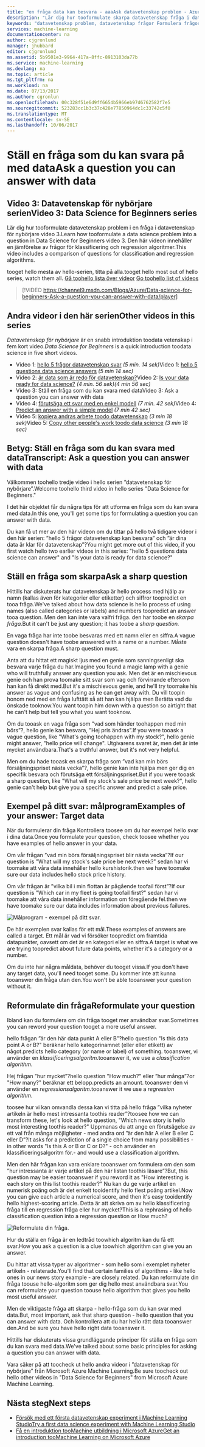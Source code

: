 ```yaml
---
title: "en fråga data kan besvara - aaaAsk datavetenskap problem - Azure Machine Learning | Microsoft Docs"
description: "Lär dig hur tooformulate skarpa datavetenskap fråga i datavetenskap för nybörjare video 3. Innehåller en jämförelse av klassificering och regression frågor."
keywords: "datavetenskap problem, datavetenskap frågor Formulera frågor, regression frågor, klassificering, frågor, skarpa fråga"
services: machine-learning
documentationcenter: na
author: cjgronlund
manager: jhubbard
editor: cjgronlund
ms.assetid: 5b9501e3-9964-417a-8ffc-8913103da77b
ms.service: machine-learning
ms.devlang: na
ms.topic: article
ms.tgt_pltfrm: na
ms.workload: na
ms.date: 07/13/2017
ms.author: cgronlun
ms.openlocfilehash: 00c328f51e6d9ff6654b5966eb97d6762582f7e5
ms.sourcegitcommit: 523283cc1b3c37c428e77850964dc1c33742c5f0
ms.translationtype: MT
ms.contentlocale: sv-SE
ms.lasthandoff: 10/06/2017
---
```

# <a name="ask-a-question-you-can-answer-with-data"></a><span data-ttu-id="17f0f-105">Ställ en fråga som du kan svara på med data</span><span class="sxs-lookup"><span data-stu-id="17f0f-105">Ask a question you can answer with data</span></span>
## <a name="video-3-data-science-for-beginners-series"></a><span data-ttu-id="17f0f-106">Video 3: Datavetenskap för nybörjare serien</span><span class="sxs-lookup"><span data-stu-id="17f0f-106">Video 3: Data Science for Beginners series</span></span>
<span data-ttu-id="17f0f-107">Lär dig hur tooformulate datavetenskap problem i en fråga i datavetenskap för nybörjare video 3.</span><span class="sxs-lookup"><span data-stu-id="17f0f-107">Learn how tooformulate a data science problem into a question in Data Science for Beginners video 3.</span></span> <span data-ttu-id="17f0f-108">Den här videon innehåller en jämförelse av frågor för klassificering och regression algoritmer.</span><span class="sxs-lookup"><span data-stu-id="17f0f-108">This video includes a comparison of questions for classification and regression algorithms.</span></span>

<span data-ttu-id="17f0f-109">tooget hello mesta av hello-serien, titta på alla.</span><span class="sxs-lookup"><span data-stu-id="17f0f-109">tooget hello most out of hello series, watch them all.</span></span> <span data-ttu-id="17f0f-110">[Gå toohello lista över videor](#other-videos-in-this-series)
</span><span class="sxs-lookup"><span data-stu-id="17f0f-110">[Go toohello list of videos](#other-videos-in-this-series)
</span></span><br>

> [!VIDEO https://channel9.msdn.com/Blogs/Azure/Data-science-for-beginners-Ask-a-question-you-can-answer-with-data/player]
>
>

## <a name="other-videos-in-this-series"></a><span data-ttu-id="17f0f-111">Andra videor i den här serien</span><span class="sxs-lookup"><span data-stu-id="17f0f-111">Other videos in this series</span></span>
<span data-ttu-id="17f0f-112">*Datavetenskap för nybörjare* är en snabb introduktion toodata vetenskap i fem kort video.</span><span class="sxs-lookup"><span data-stu-id="17f0f-112">*Data Science for Beginners* is a quick introduction toodata science in five short videos.</span></span>

* <span data-ttu-id="17f0f-113">Video 1: [hello 5 frågor datavetenskap svar](machine-learning-data-science-for-beginners-the-5-questions-data-science-answers.md) *(5 min. 14 sek)*</span><span class="sxs-lookup"><span data-stu-id="17f0f-113">Video 1: [hello 5 questions data science answers](machine-learning-data-science-for-beginners-the-5-questions-data-science-answers.md) *(5 min 14 sec)*</span></span>
* <span data-ttu-id="17f0f-114">Video 2: [är data som är redo för datavetenskap?](machine-learning-data-science-for-beginners-is-your-data-ready-for-data-science.md)</span><span class="sxs-lookup"><span data-stu-id="17f0f-114">Video 2: [Is your data ready for data science?](machine-learning-data-science-for-beginners-is-your-data-ready-for-data-science.md)</span></span> <span data-ttu-id="17f0f-115">*(4 min. 56 sek)*</span><span class="sxs-lookup"><span data-stu-id="17f0f-115">*(4 min 56 sec)*</span></span>
* <span data-ttu-id="17f0f-116">Video 3: Ställ en fråga som du kan svara med data</span><span class="sxs-lookup"><span data-stu-id="17f0f-116">Video 3: Ask a question you can answer with data</span></span>
* <span data-ttu-id="17f0f-117">Video 4: [förutsäga ett svar med en enkel modell](machine-learning-data-science-for-beginners-predict-an-answer-with-a-simple-model.md) *(7 min. 42 sek)*</span><span class="sxs-lookup"><span data-stu-id="17f0f-117">Video 4: [Predict an answer with a simple model](machine-learning-data-science-for-beginners-predict-an-answer-with-a-simple-model.md) *(7 min 42 sec)*</span></span>
* <span data-ttu-id="17f0f-118">Video 5: [kopiera andras arbete toodo datavetenskap](machine-learning-data-science-for-beginners-copy-other-peoples-work-to-do-data-science.md) *(3 min 18 sek)*</span><span class="sxs-lookup"><span data-stu-id="17f0f-118">Video 5: [Copy other people's work toodo data science](machine-learning-data-science-for-beginners-copy-other-peoples-work-to-do-data-science.md) *(3 min 18 sec)*</span></span>

## <a name="transcript-ask-a-question-you-can-answer-with-data"></a><span data-ttu-id="17f0f-119">Betyg: Ställ en fråga som du kan svara med data</span><span class="sxs-lookup"><span data-stu-id="17f0f-119">Transcript: Ask a question you can answer with data</span></span>
<span data-ttu-id="17f0f-120">Välkommen toohello tredje video i hello serien ”datavetenskap för nybörjare”.</span><span class="sxs-lookup"><span data-stu-id="17f0f-120">Welcome toohello third video in hello series "Data Science for Beginners."</span></span>  

<span data-ttu-id="17f0f-121">I det här objektet får du några tips för att utforma en fråga som du kan svara med data.</span><span class="sxs-lookup"><span data-stu-id="17f0f-121">In this one, you'll get some tips for formulating a question you can answer with data.</span></span>

<span data-ttu-id="17f0f-122">Du kan få ut mer av den här videon om du tittar på hello två tidigare videor i den här serien: ”hello 5 frågor datavetenskap kan besvara” och ”är dina data är klar för datavetenskap”?</span><span class="sxs-lookup"><span data-stu-id="17f0f-122">You might get more out of this video, if you first watch hello two earlier videos in this series: "hello 5 questions data science can answer" and "Is your data is ready for data science?"</span></span>

## <a name="ask-a-sharp-question"></a><span data-ttu-id="17f0f-123">Ställ en fråga som skarpa</span><span class="sxs-lookup"><span data-stu-id="17f0f-123">Ask a sharp question</span></span>
<span data-ttu-id="17f0f-124">Hittills har diskuterats hur datavetenskap är hello process med hjälp av namn (kallas även för kategorier eller etiketter) och siffror toopredict en tooa fråga.</span><span class="sxs-lookup"><span data-stu-id="17f0f-124">We've talked about how data science is hello process of using names (also called categories or labels) and numbers toopredict an answer tooa question.</span></span> <span data-ttu-id="17f0f-125">Men den kan inte vara valfri fråga. den har toobe en *skarpa fråga.*</span><span class="sxs-lookup"><span data-stu-id="17f0f-125">But it can't be just any question; it has toobe a *sharp question.*</span></span>

<span data-ttu-id="17f0f-126">En vaga fråga har inte toobe besvaras med ett namn eller en siffra.</span><span class="sxs-lookup"><span data-stu-id="17f0f-126">A vague question doesn't have toobe answered with a name or a number.</span></span> <span data-ttu-id="17f0f-127">Måste vara en skarpa fråga.</span><span class="sxs-lookup"><span data-stu-id="17f0f-127">A sharp question must.</span></span>

<span data-ttu-id="17f0f-128">Anta att du hittat ett magiskt ljus med en genie som sanningsenligt ska besvara varje fråga du har.</span><span class="sxs-lookup"><span data-stu-id="17f0f-128">Imagine you found a magic lamp with a genie who will truthfully answer any question you ask.</span></span> <span data-ttu-id="17f0f-129">Men det är en mischievous genie och han prova toomake sitt svar som vag och förvirrande eftersom han kan få direkt med.</span><span class="sxs-lookup"><span data-stu-id="17f0f-129">But it's a mischievous genie, and he'll try toomake his answer as vague and confusing as he can get away with.</span></span> <span data-ttu-id="17f0f-130">Du vill toopin honom ned med en fråga lufttätt så att han kan hjälpa men Berätta vad du önskade tooknow.</span><span class="sxs-lookup"><span data-stu-id="17f0f-130">You want toopin him down with a question so airtight that he can't help but tell you what you want tooknow.</span></span>

<span data-ttu-id="17f0f-131">Om du tooask en vaga fråga som ”vad som händer toohappen med min börs”?, hello genie kan besvara, ”Hej pris ändras”.</span><span class="sxs-lookup"><span data-stu-id="17f0f-131">If you were tooask a vague question, like "What's going toohappen with my stock?", hello genie might answer, "hello price will change".</span></span> <span data-ttu-id="17f0f-132">Utgivarens svaret är, men det är inte mycket användbara.</span><span class="sxs-lookup"><span data-stu-id="17f0f-132">That's a truthful answer, but it's not very helpful.</span></span>

<span data-ttu-id="17f0f-133">Men om du hade tooask en skarpa fråga som ”vad kan min börs försäljningspriset nästa vecka”?, hello genie kan inte hjälpa men ger dig en specifik besvara och förutsäga ett försäljningspriset.</span><span class="sxs-lookup"><span data-stu-id="17f0f-133">But if you were tooask a sharp question, like "What will my stock's sale price be next week?", hello genie can't help but give you a specific answer and predict a sale price.</span></span>

## <a name="examples-of-your-answer-target-data"></a><span data-ttu-id="17f0f-134">Exempel på ditt svar: målprogram</span><span class="sxs-lookup"><span data-stu-id="17f0f-134">Examples of your answer: Target data</span></span>
<span data-ttu-id="17f0f-135">När du formulerar din fråga Kontrollera toosee om du har exempel hello svar i dina data.</span><span class="sxs-lookup"><span data-stu-id="17f0f-135">Once you formulate your question, check toosee whether you have examples of hello answer in your data.</span></span>

<span data-ttu-id="17f0f-136">Om vår frågan ”vad min börs försäljningspriset blir nästa vecka”?</span><span class="sxs-lookup"><span data-stu-id="17f0f-136">If our question is "What will my stock's sale price be next week?"</span></span> <span data-ttu-id="17f0f-137">sedan har vi toomake att våra data innehåller hello kurshistorik.</span><span class="sxs-lookup"><span data-stu-id="17f0f-137">then we have toomake sure our data includes hello stock price history.</span></span>

<span data-ttu-id="17f0f-138">Om vår frågan är ”vilka bil i min flottan är pågående toofail först”?</span><span class="sxs-lookup"><span data-stu-id="17f0f-138">If our question is "Which car in my fleet is going toofail first?"</span></span> <span data-ttu-id="17f0f-139">sedan har vi toomake att våra data innehåller information om föregående fel.</span><span class="sxs-lookup"><span data-stu-id="17f0f-139">then we have toomake sure our data includes information about previous failures.</span></span>

![Målprogram - exempel på ditt svar.](./media/machine-learning-data-science-for-beginners-ask-a-question-you-can-answer-with-data/target-data.png)

<span data-ttu-id="17f0f-142">De här exemplen svar kallas för ett mål.</span><span class="sxs-lookup"><span data-stu-id="17f0f-142">These examples of answers are called a target.</span></span> <span data-ttu-id="17f0f-143">Ett mål är vad vi försöker toopredict om framtida datapunkter, oavsett om det är en kategori eller en siffra.</span><span class="sxs-lookup"><span data-stu-id="17f0f-143">A target is what we are trying toopredict about future data points, whether it's a category or a number.</span></span>

<span data-ttu-id="17f0f-144">Om du inte har några måldata, behöver du tooget vissa.</span><span class="sxs-lookup"><span data-stu-id="17f0f-144">If you don't have any target data, you'll need tooget some.</span></span> <span data-ttu-id="17f0f-145">Du kommer inte att kunna tooanswer din fråga utan den.</span><span class="sxs-lookup"><span data-stu-id="17f0f-145">You won't be able tooanswer your question without it.</span></span>

## <a name="reformulate-your-question"></a><span data-ttu-id="17f0f-146">Reformulate din fråga</span><span class="sxs-lookup"><span data-stu-id="17f0f-146">Reformulate your question</span></span>
<span data-ttu-id="17f0f-147">Ibland kan du formulera om din fråga tooget mer användbar svar.</span><span class="sxs-lookup"><span data-stu-id="17f0f-147">Sometimes you can reword your question tooget a more useful answer.</span></span>

<span data-ttu-id="17f0f-148">hello frågan ”är den här data punkt A eller B”?</span><span class="sxs-lookup"><span data-stu-id="17f0f-148">hello question "Is this data point A or B?"</span></span> <span data-ttu-id="17f0f-149">beräknar hello kategorinamnet (eller eller etikett) av något.</span><span class="sxs-lookup"><span data-stu-id="17f0f-149">predicts hello category (or name or label) of something.</span></span> <span data-ttu-id="17f0f-150">tooanswer, vi använder en *klassificeringsalgoritm*.</span><span class="sxs-lookup"><span data-stu-id="17f0f-150">tooanswer it, we use a *classification algorithm*.</span></span>

<span data-ttu-id="17f0f-151">Hej frågan ”hur mycket”?</span><span class="sxs-lookup"><span data-stu-id="17f0f-151">hello question "How much?"</span></span> <span data-ttu-id="17f0f-152">eller ”hur många”?</span><span class="sxs-lookup"><span data-stu-id="17f0f-152">or "How many?"</span></span> <span data-ttu-id="17f0f-153">beräknar ett belopp.</span><span class="sxs-lookup"><span data-stu-id="17f0f-153">predicts an amount.</span></span> <span data-ttu-id="17f0f-154">tooanswer den vi använder en *regressionsalgoritm*.</span><span class="sxs-lookup"><span data-stu-id="17f0f-154">tooanswer it we use a *regression algorithm*.</span></span>

<span data-ttu-id="17f0f-155">toosee hur vi kan omvandla dessa kan vi titta på hello fråga ”vilka nyheter artikeln är hello mest intressanta toothis reader”?</span><span class="sxs-lookup"><span data-stu-id="17f0f-155">toosee how we can transform these, let's look at hello question, "Which news story is hello most interesting toothis reader?"</span></span> <span data-ttu-id="17f0f-156">Uppmanas du att ange en förutsägelse av ett val från många möjligheter - med andra ord ”är den här A eller B eller C eller D”?</span><span class="sxs-lookup"><span data-stu-id="17f0f-156">It asks for a prediction of a single choice from many possibilities - in other words "Is this A or B or C or D?"</span></span> <span data-ttu-id="17f0f-157">- och använder en klassificeringsalgoritm för.</span><span class="sxs-lookup"><span data-stu-id="17f0f-157">- and would use a classification algorithm.</span></span>

<span data-ttu-id="17f0f-158">Men den här frågan kan vara enklare tooanswer om formulera om den som ”hur intressanta är varje artikel på den här listan toothis läsare”?</span><span class="sxs-lookup"><span data-stu-id="17f0f-158">But, this question may be easier tooanswer if you reword it as "How interesting is each story on this list toothis reader?"</span></span> <span data-ttu-id="17f0f-159">Nu kan du ge varje artikel en numerisk poäng och är det enkelt tooidentify hello flest poäng artikel.</span><span class="sxs-lookup"><span data-stu-id="17f0f-159">Now you can give each article a numerical score, and then it's easy tooidentify hello highest-scoring article.</span></span> <span data-ttu-id="17f0f-160">Detta är att skriva om av hello klassificering fråga till en regression fråga eller hur mycket?</span><span class="sxs-lookup"><span data-stu-id="17f0f-160">This is a rephrasing of hello classification question into a regression question or How much?</span></span>

![Reformulate din fråga.](./media/machine-learning-data-science-for-beginners-ask-a-question-you-can-answer-with-data/classification-question-vs-regression-question.png)

<span data-ttu-id="17f0f-163">Hur du ställa en fråga är en ledtråd toowhich algoritm kan du få ett svar.</span><span class="sxs-lookup"><span data-stu-id="17f0f-163">How you ask a question is a clue toowhich algorithm can give you an answer.</span></span>

<span data-ttu-id="17f0f-164">Du hittar att vissa typer av algoritmer - som hello som i exemplet nyheter artikeln - relaterade.</span><span class="sxs-lookup"><span data-stu-id="17f0f-164">You'll find that certain families of algorithms - like hello ones in our news story example - are closely related.</span></span> <span data-ttu-id="17f0f-165">Du kan reformulate din fråga toouse hello-algoritm som ger dig hello mest användbara svar.</span><span class="sxs-lookup"><span data-stu-id="17f0f-165">You can reformulate your question toouse hello algorithm that gives you hello most useful answer.</span></span>

<span data-ttu-id="17f0f-166">Men de viktigaste fråga att skarpa - hello-fråga som du kan svar med data.</span><span class="sxs-lookup"><span data-stu-id="17f0f-166">But, most important, ask that sharp question - hello question that you can answer with data.</span></span> <span data-ttu-id="17f0f-167">Och kontrollera att du har hello rätt data tooanswer den.</span><span class="sxs-lookup"><span data-stu-id="17f0f-167">And be sure you have hello right data tooanswer it.</span></span>

<span data-ttu-id="17f0f-168">Hittills har diskuterats vissa grundläggande principer för ställa en fråga som du kan svara med data.</span><span class="sxs-lookup"><span data-stu-id="17f0f-168">We've talked about some basic principles for asking a question you can answer with data.</span></span>

<span data-ttu-id="17f0f-169">Vara säker på att toocheck ut hello andra videor i ”datavetenskap för nybörjare” från Microsoft Azure Machine Learning.</span><span class="sxs-lookup"><span data-stu-id="17f0f-169">Be sure toocheck out hello other videos in "Data Science for Beginners" from Microsoft Azure Machine Learning.</span></span>

## <a name="next-steps"></a><span data-ttu-id="17f0f-170">Nästa steg</span><span class="sxs-lookup"><span data-stu-id="17f0f-170">Next steps</span></span>
* [<span data-ttu-id="17f0f-171">Försök med ett första datavetenskap experiment i Machine Learning Studio</span><span class="sxs-lookup"><span data-stu-id="17f0f-171">Try a first data science experiment with Machine Learning Studio</span></span>](machine-learning-create-experiment.md)
* [<span data-ttu-id="17f0f-172">Få en introduktion tooMachine utbildning i Microsoft Azure</span><span class="sxs-lookup"><span data-stu-id="17f0f-172">Get an introduction tooMachine Learning on Microsoft Azure</span></span>](machine-learning-what-is-machine-learning.md)
